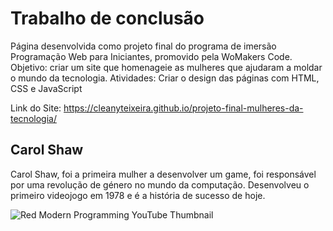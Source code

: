 # Trabalho de conclusão
Página desenvolvida como projeto final do programa de imersão Programação Web para Iniciantes, promovido pela WoMakers Code.
Objetivo: criar um site que homenageie as mulheres que ajudaram a moldar o mundo da tecnologia.
Atividades: Criar o design das páginas com HTML, CSS e JavaScript

Link do Site: https://cleanyteixeira.github.io/projeto-final-mulheres-da-tecnologia/

## Carol Shaw

Carol Shaw, foi a primeira mulher a desenvolver um game, foi responsável por uma revolução de género no mundo da computação. Desenvolveu o primeiro videojogo em 1978 e é a história de sucesso de hoje.


![Red Modern Programming YouTube Thumbnail](https://github.com/cleanyteixeira/projeto-final-mulheres-da-tecnologia/assets/121761216/8570bd01-5b51-4439-a6f8-7faf626c2aec)
